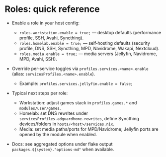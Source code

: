 # Roles: quick reference

- Enable a role in your host config:
  - `roles.workstation.enable = true;` — desktop defaults (performance profile, SSH, Avahi, Syncthing).
  - `roles.homelab.enable = true;` — self‑hosting defaults (security profile, DNS, SSH, Syncthing, MPD, Navidrome, Wakapi, Nextcloud).
  - `roles.media.enable = true;` — media servers (Jellyfin, Navidrome, MPD, Avahi, SSH).

- Override per‑service toggles via `profiles.services.<name>.enable` (alias: `servicesProfiles.<name>.enable`).
  - Example: `profiles.services.jellyfin.enable = false;`

- Typical next steps per role:
  - Workstation: adjust games stack in `profiles.games.*` and `modules/user/games`.
  - Homelab: set DNS rewrites under `servicesProfiles.adguardhome.rewrites`, define Syncthing devices/folders in `hosts/<host>/services.nix`.
  - Media: set media paths/ports for MPD/Navidrome; Jellyfin ports are opened by the module when enabled.

- Docs: see aggregated options under flake output `packages.${system}."options-md"` when available.

